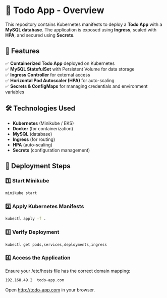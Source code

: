 # 📝 Todo App - Overview

This repository contains Kubernetes manifests to deploy a **Todo App** with a **MySQL database**. The application is exposed using **Ingress**, scaled with **HPA**, and secured using **Secrets**.

## 🚀 Features
✅ **Containerized Todo App** deployed on Kubernetes  
✅ **MySQL StatefulSet** with Persistent Volume for data storage  
✅ **Ingress Controller** for external access  
✅ **Horizontal Pod Autoscaler (HPA)** for auto-scaling  
✅ **Secrets & ConfigMaps** for managing credentials and environment variables  

## 🛠️ Technologies Used
- **Kubernetes** (Minikube / EKS)
- **Docker** (for containerization)
- **MySQL** (database)
- **Ingress** (for routing)
- **HPA** (auto-scaling)
- **Secrets** (configuration management)

## 🎯 Deployment Steps
### 1️⃣ Start Minikube  
```bash
minikube start
```
### 2️⃣ Apply Kubernetes Manifests
```bash
kubectl apply -f .
```
### 3️⃣ Verify Deployment
```bash
kubectl get pods,services,deployments,ingress
```
### 4️⃣ Access the Application
Ensure your /etc/hosts file has the correct domain mapping:
```bash
192.168.49.2  todo-app.com
```
Open http://todo-app.com in your browser.



